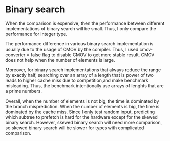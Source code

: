 # Binary search
When the comparison is expensive, then the performance between different
implementations of binary search will be small. Thus, I only compare
the performance for integer type.

The performance difference in various binary search implementation is usually
due to the usage of CMOV by the compiler. Thus, I used cmov-converter = false
flag to disable CMOV to get more stable result. CMOV does not help when the
number of elements is large.

Moreover, for binary search implementations that always reduce the range by
exactly half, searching over an array of a length that is power of two leads
to higher cache miss due to competition,and make benchmark misleading. Thus,
the benchmark intentionally use arrays of lenghts that are a prime numbers.

Overall, when the number of elements is not big, the time is dominated by the
branch misprediction. When the number of elements is big, the time is dominated
by the cache miss. Since I only test random input, predicting which subtree to
prefetch is hard for the hardware except for the skewed binary search. However,
skewed binary search will need more comparison, so skewed binary search will be
slower for types with complicated comparison.
